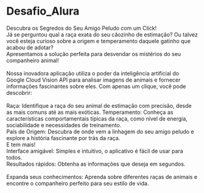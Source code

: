 # Desafio_Alura
Descubra os Segredos do Seu Amigo Peludo com um Click!<br>
Já se perguntou qual a raça exata do seu cãozinho de estimação? Ou talvez você esteja curioso sobre a origem e temperamento daquele gatinho que acabou de adotar?<br>Apresentamos a solução perfeita para desvendar os mistérios do seu companheiro animal!<br>
<br>
Nossa inovadora aplicação utiliza o poder da inteligência artificial do Google Cloud Vision API para analisar imagens de animais e fornecer informações fascinantes sobre eles. Com apenas um clique, você pode descobrir:<br>
<br>
Raça: Identifique a raça do seu animal de estimação com precisão, desde as mais comuns até as mais exóticas.
Temperamento: Conheça as características comportamentais típicas da raça, como nível de energia, sociabilidade e necessidades de treinamento.<br>
País de Origem: Descubra de onde vem a linhagem do seu amigo peludo e explore a história fascinante por trás da raça.
<br>
E tem mais!<br>
Interface amigável: Simples e intuitivo, o aplicativo é fácil de usar para todos.<br>
Resultados rápidos: Obtenha as informações que deseja em segundos.<br>
<br>
Expanda seus conhecimentos: Aprenda sobre diferentes raças de animais e encontre o companheiro perfeito para seu estilo de vida.
